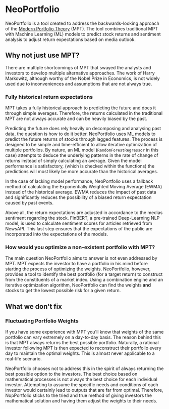 # NeoPortfolio
NeoPortfolio is a tool created to address the backwards-looking approach of the [Modern Portfolio Theory](https://en.wikipedia.org/wiki/Modern_portfolio_theory) (MPT).
The tool combines traditional MPT with Machine Learning (ML) models to predict stock returns and sentiment analysis to adjust return expectations based on media outlook.

## Why not just use MPT?
There are multiple shortcomings of MPT that swayed the analysts and investors to develop multiple alternative approaches.
The work of Harry Markowitz, although worthy of the Nobel Prize in Economics, is not widely used due to inconveniences
and assumptions that are not always true.

### Fully historical return expectations
MPT takes a fully historical approach to predicting the future and does it through simple averages. Therefore, the returns
calculated in the traditional MPT are not always accurate and can be heavily biased by the past. 

Predicting the future does rely heavily on decomposing and analysing past data, the question is how to do it better.
NeoPortfolio uses ML models to predict the future returns of stocks through lagged features. The process is designed to be
simple and time-efficient to allow iterative optimization of multiple portfolios. By nature, an ML model (`RandomForestRegressor` in this case)
attempts to deduce the underlying patterns in the rate of change of returns instead of simply calculating an average. Given
the model performance is satisfactory, (which is checked within the functions) the predictions will most likely be more
accurate than the historical averages.

In the case of lacking model performance, NeoPortfolio uses a fallback method of calculating the Exponentially Weighted Moving Average (EWMA) instead
of the historical average. EWMA reduces the impact of past data and significantly reduces the possibility of a biased return expectation caused by past events.

Above all, the return expectations are adjusted in accordance to the medias sentiment regarding the stock. FinBERT, a pre-trained Deep-Learning
NLP model, is used to calculate sentiment scores for articles retrieved from NewsAPI. This last step ensures that the expectations of the public
are incorporated into the expectations of the models.

### How would you optimize a non-existent portfolio with MPT? 
The main question NeoPortfolio aims to answer is not even addressed by MPT. MPT expects the investor to have a portfolio
in his mind before starting the process of optimizing the weights. NeoPortfolio, however, provides a tool to identify the
best portfolio (for a target return) to construct from the constituents of a market index. Using a combination engine and an
iterative optimization algorithm, NeoPortfolio can find the weights __and__ stocks to get the lowest possible risk for a given 
return.

## What we don't fix
### Fluctuating Portfolio Weights
If you have some experience with MPT you'll know that weights of the same portfolio can vary extremely on a day-to-day basis.
The reason behind this is that MPT always returns the best possible portfolio. Naturally, a rational investor following
MPT is then expected to reconstruct their portfolio every day to maintain the optimal weights. This is almost never applicable
to a real-life scenario.

NeoPortfolio chooses not to address this in the spirit of always returning the best possible option to the investors.
The best choice based on mathematical processes is not always the best choice for each individual investor. Attempting to
assume the specific needs and conditions of each investor would certainly lead to outputs that are far from optimal. Therefore,
NopPortfolio sticks to the tried and true method of giving investors the mathematical solution and having them adjust the
weights to their needs.
